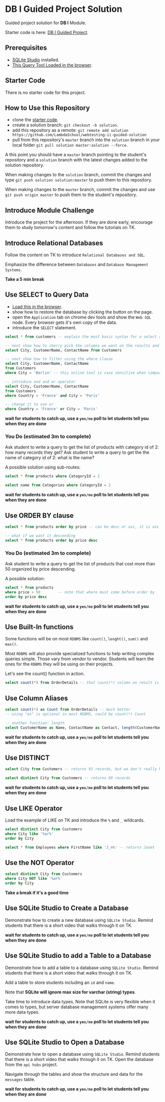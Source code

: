 # DB I Guided Project Solution

Guided project solution for **DB I** Module.

Starter code is here: [DB I Guided Project](https://github.com/LambdaSchool/webdb-i-guided).

## Prerequisites

- [SQLite Studio](https://sqlitestudio.pl/index.rvt?act=download) installed.
- [This Query Tool Loaded in the browser](https://www.w3schools.com/Sql/tryit.asp?filename=trysql_select_top).

## Starter Code

There is no starter code for this project.

## How to Use this Repository

- clone the [starter code](https://github.com/LambdaSchool/webtesting-ii-guided).
- create a solution branch: `git checkout -b solution`.
- add this repository as a remote: `git remote add solution https://github.com/LambdaSchool/webtesting-ii-guided-solution`
- pull from this repository's `master` branch into the `solution` branch in your local folder `git pull solution master:solution --force`.

A this point you should have a `master` branch pointing to the student's repository and a `solution` branch with the latest changes added to the solution repository.

When making changes to the `solution` branch, commit the changes and type `git push solution solution:master` to push them to this repository.

When making changes to the `master` branch, commit the changes and use `git push origin master` to push them to the student's repository.

## Introduce Module Challenge

Introduce the project for the afternoon. If they are done early, encourage them to study tomorrow's content and follow the tutorials on TK.

## Introduce Relational Databases

Follow the content on TK to introduce `Relational Databases and SQL`.

Emphasize the difference between `Databases` and `Database Management Systems`.

**Take a 5 min break**

## Use SELECT to Query Data

- [Load this in the browser](https://www.w3schools.com/Sql/tryit.asp?filename=trysql_select_top).
- show how to restore the database by clicking the button on the page.
- open the `Application` tab on chrome dev tools and show the `Web SQL` node. Every browser gets it's own copy of the data.
- introduce the `SELECT` statement.

```sql
select * from customers -- explain the most basic syntax for a select and what the * means

-- next show how to cherry pick the columns we want on the results and that they can be on any order
select City, CustomerName, ContactName from Customers

-- next show how to filter using the where clause
select City, CustomerName, ContactName
from Customers
where City = 'Berlin' -- this online tool is case sensitive when comparing strings, that is normally not the case

-- introduce and and or operator
select City, CustomerName, ContactName
from Customers
where Country = 'France' and City = 'Paris'

-- change it to use or
where Country = 'France' or City = 'Paris'
```

**wait for students to catch up, use a `yes/no` poll to let students tell you when they are done**

### You Do (estimated 3m to complete)

Ask student to write a query to get the list of products with category id of 2: how many records they get?
Ask student to write a query to get the the name of category id of 2: what is the name?

A possible solution using sub-routes:

```sql
select * from products where CategoryId = 2

select name from Categories where CategoryId = 2
```

**wait for students to catch up, use a `yes/no` poll to let students tell you when they are done**

## Use ORDER BY clause

```sql
select * from products order by price -- can be desc or asc, it is asc by default

-- what if we want it descending
select * from products order by price desc
```

### You Do (estimated 3m to complete)

Ask student to write a query to get the list of products that cost more than 50 organized by price descending.

A possible solution:

```sql
select * from products
where price > 50        -- note that where must come before order by
order by price desc
```

**wait for students to catch up, use a `yes/no` poll to let students tell you when they are done**

## Use Built-In functions

Some functions will be on most `RDBMS` like `count()`, `lenght()`, `sum()` and `max()`.

Most `RDBMS` will also provide specialized functions to help writing complex queries simple. Those vary from vendor to vendor. Students will learn the ones for the `RDBMS` they will be using on their projects.

Let's see the count() function in action.

```sql
select count(*) from OrderDetails -- that count(*) column on result is ugly, let's add an alias

```

## Use Column Aliases

```sql
select count(*) as Count from OrderDetails -- much better
-- using "as" is optional in most RDBMS, could be count(*) Count

-- another function: length
select CustomerName as Name, ContactName as Contact, length(CustomerName) as NameLength from Customers
```

**wait for students to catch up, use a `yes/no` poll to let students tell you when they are done**

## Use DISTINCT

```sql
select City from Customers -- returns 91 records, but we don't really have 91 unique cities

select distinct City from Customers -- returns 69 records
```

**wait for students to catch up, use a `yes/no` poll to let students tell you when they are done**

## Use LIKE Operator

Load the example of LIKE on TK and introduce the `%` and `_` wildcards.

```sql
select distinct City from Customers
where City like '%ar%'
order by City

select * from Employees where FirstName like 'J_n%' -- returns Janet
```

## Use the NOT Operator

```sql
select distinct City from Customers
where City NOT like '%ar%'
order by City
```

**Take a break if it's a good time**

## Use SQLite Studio to Create a Database

Demonstrate how to create a new database using `SQLite Studio`. Remind students that there is a short video that walks through it on TK.

**wait for students to catch up, use a `yes/no` poll to let students tell you when they are done**

## Use SQLite Studio to add a Table to a Database

Demonstrate how to add a table to a database using `SQLite Studio`. Remind students that there is a short video that walks through it on TK.

Add a table to store students including an `id` and `name`.

Note that **SQLite will ignore max size for varchar (string) types**.

Take time to introduce data types. Note that SQLite is very flexible when it comes to types, but server database management systems offer many more data types.

**wait for students to catch up, use a `yes/no` poll to let students tell you when they are done**

## Use SQLite Studio to Open a Database

Demonstrate how to open a database using `SQLite Studio`. Remind students that there is a short video that walks through it on TK. Open the database from the `api hubs` project.

Navigate through the tables and show the structure and data for the `messages` table.

**wait for students to catch up, use a `yes/no` poll to let students tell you when they are done**
